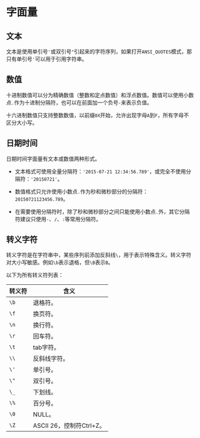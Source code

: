 字面量 
========================



文本 
-----------

文本是使用单引号`'`或双引号`"`引起来的字符序列，如果打开`ANSI_QUOTES`模式，那只有单引号`'`可以用于引用字符串。

数值 
-----------

十进制数值可以分为精确数值（整数和定点数值）和浮点数值。数值可以使用小数点`.`作为十进制分隔符，也可以在前面加一个负号`-`来表示负值。

十六进制数值只支持整数数值，以前缀`0X`开始，允许出现字母`A`到`F`，所有字母不区分大小写。

日期时间 
-------------

日期时间字面量有文本或数值两种形式。

* 文本格式可使用全量分隔符：`'2015-07-21 12:34:56.789'`，或完全不使用分隔符：`'20150721'`。




<!-- -->

* 数值格式只允许使用小数点`.`作为秒和微秒部分的分隔符：`20150721123456.789`。

* 在需要使用分隔符时，除了秒和微秒部分之间只能使用小数点`.`外，其它分隔符建议只使用`-`、`/`、`:`等常用分隔符。

  






转义字符 
-------------

转义字符是在字符串中，某些序列前添加反斜线`\`，用于表示特殊含义。转义字符对大小写敏感。例如`\b`表示退格，但`\B`表示`B`。

以下为所有转义符列表：


| 转义符  |         含义          |
|------|---------------------|
| `\b` | 退格符。                |
| `\f` | 换页符。                |
| `\n` | 换行符。                |
| `\r` | 回车符。                |
| `\t` | tab字符。              |
| `\\` | 反斜线字符。              |
| `\'` | 单引号。                |
| `\"` | 双引号。                |
| `\_` | 下划线。                |
| `\%` | 百分号。                |
| `\0` | NULL。               |
| `\Z` | ASCII 26，控制符Ctrl+Z。 |


